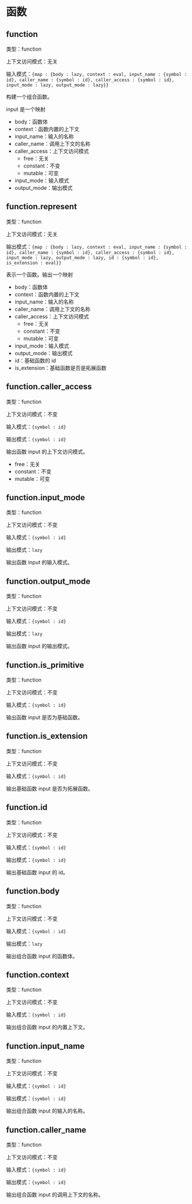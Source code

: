 # 函数

## function

类型：function

上下文访问模式：无关

输入模式：`{map : {body : lazy, context : eval, input_name : {symbol : id}, caller_name : {symbol : id}, caller_access : {symbol : id}, input_mode : lazy, output_mode : lazy}}`

构建一个组合函数。

input 是一个映射

- body：函数体
- context：函数内置的上下文
- input_name：输入的名称
- caller_name：调用上下文的名称
- caller_access：上下文访问模式
  - free：无关
  - constant：不变
  - mutable：可变
- input_mode：输入模式
- output_mode：输出模式

## function.represent

类型：function

上下文访问模式：无关

输出模式：`{map : {body : lazy, context : eval, input_name : {symbol : id}, caller_name : {symbol : id}, caller_access : {symbol : id}, input_mode : lazy, output_mode : lazy, id : {symbol : id}, is_extension : eval}}`

表示一个函数。输出一个映射

- body：函数体
- context：函数内置的上下文
- input_name：输入的名称
- caller_name：调用上下文的名称
- caller_access：上下文访问模式
  - free：无关
  - constant：不变
  - mutable：可变
- input_mode：输入模式
- output_mode：输出模式
- id：基础函数的 id
- is_extension：基础函数是否是拓展函数

## function.caller_access

类型：function

上下文访问模式：不变

输入模式：`{symbol : id}`

输出模式：`{symbol : id}`

输出函数 input 的上下文访问模式。

- free：无关
- constant：不变
- mutable：可变

## function.input_mode

类型：function

上下文访问模式：不变

输入模式：`{symbol : id}`

输出模式：`lazy`

输出函数 input 的输入模式。

## function.output_mode

类型：function

上下文访问模式：不变

输入模式：`{symbol : id}`

输出模式：`lazy`

输出函数 input 的输出模式。

## function.is_primitive

类型：function

上下文访问模式：不变

输入模式：`{symbol : id}`

输出函数 input 是否为基础函数。

## function.is_extension

类型：function

上下文访问模式：不变

输入模式：`{symbol : id}`

输出基础函数 input 是否为拓展函数。

## function.id

类型：function

上下文访问模式：不变

输入模式：`{symbol : id}`

输出模式：`{symbol : id}`

输出基础函数 input 的 id。

## function.body

类型：function

上下文访问模式：不变

输入模式：`{symbol : id}`

输出模式：`lazy`

输出组合函数 input 的函数体。

## function.context

类型：function

上下文访问模式：不变

输入模式：`{symbol : id}`

输出组合函数 input 的内置上下文。

## function.input_name

类型：function

上下文访问模式：不变

输入模式：`{symbol : id}`

输出模式：`{symbol : id}`

输出组合函数 input 的输入的名称。

## function.caller_name

类型：function

上下文访问模式：不变

输入模式：`{symbol : id}`

输出模式：`{symbol : id}`

输出组合函数 input 的调用上下文的名称。
